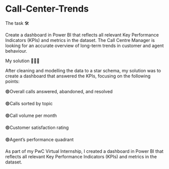 # Call-Center-Trends

The task 🛠️

Create a dashboard in Power BI that reflects all relevant Key Performance Indicators (KPIs) and metrics in the dataset. The Call Centre Manager is looking for an accurate overview of long-term trends in customer and agent behaviour. 

My solution 👨🏻‍💻 

After cleaning and modelling the data to a star schema, my solution was to create a dashboard that answered the KPIs, focusing on the following points: 

🟢Overall calls answered, abandoned, and resolved

🟢Calls sorted by topic

🟢Call volume per month

🟢Customer satisfaction rating

🟢Agent’s performance quadrant

As part of my PwC Virtual Internship, I created a dashboard in Power BI that reflects all relevant Key Performance Indicators (KPIs) and metrics in the dataset.
